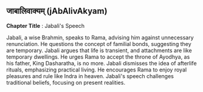 ## जाबालिवाक्यम् (jAbAlivAkyam)
**Chapter Title** : Jabali's Speech

Jabali, a wise Brahmin, speaks to Rama, advising him against unnecessary renunciation. He questions the concept of familial bonds, suggesting they are temporary. Jabali argues that life is transient, and attachments are like temporary dwellings. He urges Rama to accept the throne of Ayodhya, as his father, King Dasharatha, is no more. Jabali dismisses the idea of afterlife rituals, emphasizing practical living. He encourages Rama to enjoy royal pleasures and rule like Indra in heaven. Jabali's speech challenges traditional beliefs, focusing on present realities.